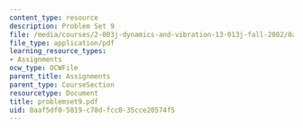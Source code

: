 ```yaml
---
content_type: resource
description: Problem Set 9
file: /media/courses/2-003j-dynamics-and-vibration-13-013j-fall-2002/0aaf5df05819c78dfcc035cce20574f5_problemset9.pdf
file_type: application/pdf
learning_resource_types:
- Assignments
ocw_type: OCWFile
parent_title: Assignments
parent_type: CourseSection
resourcetype: Document
title: problemset9.pdf
uid: 0aaf5df0-5819-c78d-fcc0-35cce20574f5
---
```

